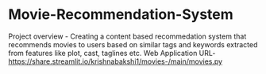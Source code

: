 # Movie-Recommendation-System
Project overview - Creating a content based recommedation system that recommends movies to users based on similar tags and keywords extracted from features like plot, cast, taglines etc.
Web Application URL- https://share.streamlit.io/krishnabakshi1/movies-/main/movies.py

